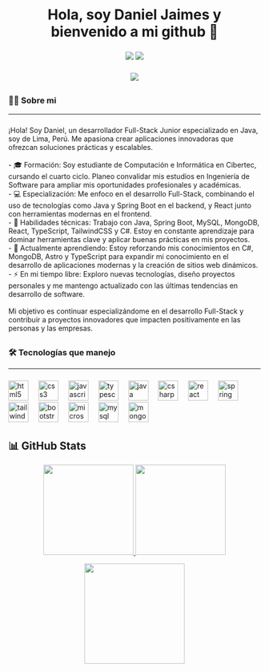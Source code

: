<h1 align="center">Hola, soy Daniel Jaimes y bienvenido a mi github 👋</h1>

###

<div align="center">
  <a href="mailto:danieljaimesamancio@gmail.com"><img src="https://img.shields.io/badge/Email-D14836?style=for-the-badge&logo=gmail&logoColor=white"></a>
  <a href="https://linkedin.com/in/danieljaimesa"><img src="https://img.shields.io/badge/LinkedIn-0077B5?style=for-the-badge&logo=linkedin&logoColor=white"></a>
</div>

###

<div align="center">
  <img src="https://visitor-badge.laobi.icu/badge?page_id=Daniel-JA03.Daniel-JA03&"  />
</div>

###

## <h3 align="left">👩‍💻  Sobre mi</h3>

---
###

<p align="left">¡Hola! Soy Daniel, un desarrollador Full-Stack Junior especializado en Java, soy de Lima, Perú. Me apasiona crear aplicaciones innovadoras que ofrezcan soluciones prácticas y escalables.  <br><br>- 🎓 Formación: Soy estudiante de Computación e Informática en Cibertec, cursando el cuarto ciclo. Planeo convalidar mis estudios en Ingeniería de Software para ampliar mis oportunidades profesionales y académicas.  <br>- 💻 Especialización: Me enfoco en el desarrollo Full-Stack, combinando el uso de tecnologías como Java y Spring Boot en el backend, y React junto con herramientas modernas en el frontend.  <br>- 🚀 Habilidades técnicas: Trabajo con Java, Spring Boot, MySQL, MongoDB, React, TypeScript, TailwindCSS y C#. Estoy en constante aprendizaje para dominar herramientas clave y aplicar buenas prácticas en mis proyectos.  <br>- 🌱 Actualmente aprendiendo: Estoy reforzando mis conocimientos en C#, MongoDB, Astro y TypeScript para expandir mi conocimiento en el desarrollo de aplicaciones modernas y la creación de sitios web dinámicos.  <br>- ⚡ En mi tiempo libre: Exploro nuevas tecnologías, diseño proyectos personales y me mantengo actualizado con las últimas tendencias en desarrollo de software.  <br><br>Mi objetivo es continuar especializándome en el desarrollo Full-Stack y contribuir a proyectos innovadores que impacten positivamente en las personas y las empresas.</p>

###

## <h3 align="left">🛠 Tecnologías que manejo</h3>

---
###

<div align="left">
  <img src="https://cdn.jsdelivr.net/gh/devicons/devicon/icons/html5/html5-original.svg" height="40" alt="html5 logo"  />
  <img width="12" />
  <img src="https://cdn.jsdelivr.net/gh/devicons/devicon/icons/css3/css3-original.svg" height="40" alt="css3 logo"  />
  <img width="12" />
  <img src="https://cdn.jsdelivr.net/gh/devicons/devicon/icons/javascript/javascript-original.svg" height="40" alt="javascript logo"  />
  <img width="12" />
  <img src="https://cdn.jsdelivr.net/gh/devicons/devicon/icons/typescript/typescript-original.svg" height="40" alt="typescript logo"  />
  <img width="12" />
  <img src="https://cdn.jsdelivr.net/gh/devicons/devicon/icons/java/java-original.svg" height="40" alt="java logo"  />
  <img width="12" />
  <img src="https://cdn.jsdelivr.net/gh/devicons/devicon/icons/csharp/csharp-original.svg" height="40" alt="csharp logo"  />
  <img width="12" />
  <img src="https://cdn.jsdelivr.net/gh/devicons/devicon/icons/react/react-original.svg" height="40" alt="react logo"  />
  <img width="12" />
  <img src="https://cdn.jsdelivr.net/gh/devicons/devicon/icons/spring/spring-original.svg" height="40" alt="spring logo"  />
  <img width="12" />
  <img src="https://cdn.jsdelivr.net/gh/devicons/devicon/icons/tailwindcss/tailwindcss-original-wordmark.svg" height="40" alt="tailwindcss logo"  />
  <img width="12" />
  <img src="https://cdn.jsdelivr.net/gh/devicons/devicon/icons/bootstrap/bootstrap-original.svg" height="40" alt="bootstrap logo"  />
  <img width="12" />
  <img src="https://cdn.jsdelivr.net/gh/devicons/devicon/icons/microsoftsqlserver/microsoftsqlserver-plain.svg" height="40" alt="microsoftsqlserver logo"  />
  <img width="12" />
  <img src="https://cdn.jsdelivr.net/gh/devicons/devicon/icons/mysql/mysql-original.svg" height="40" alt="mysql logo"  />
  <img width="12" />
  <img src="https://cdn.jsdelivr.net/gh/devicons/devicon/icons/mongodb/mongodb-original.svg" height="40" alt="mongodb logo"  />
</div>

###


## 📊 GitHub Stats

<p align="center">
<a href="https://github.com/Daniel-JA03">
  <img height="180em" src="https://github-readme-stats-eight-theta.vercel.app/api?username=Daniel-JA03&show_icons=true&theme=algolia&include_all_commits=true&count_private=true"/>
  <img height="180em" src="https://github-readme-stats-eight-theta.vercel.app/api/top-langs/?username=Daniel-JA03&layout=compact&langs_count=8&theme=algolia"/>
</a>
</p>


<div align="center">
  <img height="200" src="https://steamuserimages-a.akamaihd.net/ugc/904528168689639178/739348009D1B10DEDEEDBE09FA03CD0B0E076922/?imw=5000&imh=5000&ima=fit&impolicy=Letterbox&imcolor=%23000000&letterbox=false"  />
</div>

###
